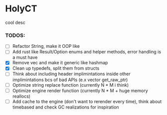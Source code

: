 # HolyCT

cool desc

### TODOS:
- [ ] Refactor String, make it OOP like
- [ ] Add rust like Result/Option enums and helper methods, error handling is a must have
- [x] Remove vec<u8> and make it generic like hashmap
- [x] Clean up typedefs, split them from structs
- [ ] Think about including header implimintations inside other implimintations bcs of bad APIs (e.x vector get_raw_ptr) 
- [ ] Optimize string replace function (currently N * M i think)
- [ ] Optimize engine render function (currently N * M + huge memory reallocs)
- [ ] Add cache to the engine (don't want to rerender every time), think about timebased and check GC realizations for inspiration
